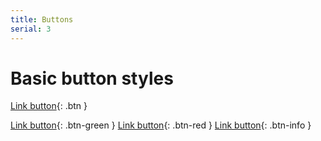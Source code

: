 ```yaml
---
title: Buttons
serial: 3
---
```


# Basic button styles

[Link button](http://example.com/){: .btn }

[Link button](http://example.com/){: .btn-green }
[Link button](http://example.com/){: .btn-red }
[Link button](http://example.com/){: .btn-info }
